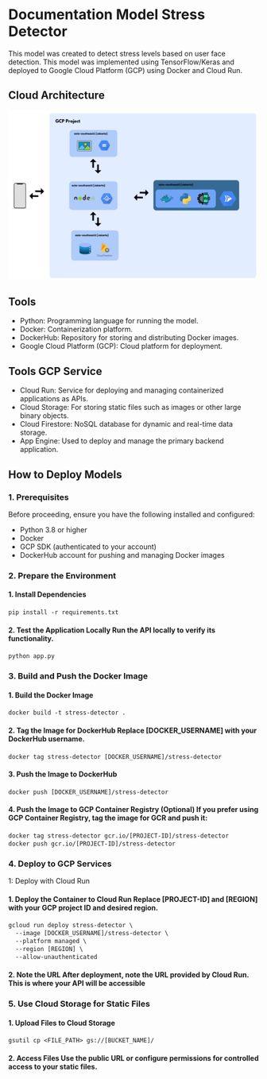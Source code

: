 # Documentation Model Stress Detector

This model was created to detect stress levels based on user face detection. This model was implemented using TensorFlow/Keras and deployed to Google Cloud Platform (GCP) using Docker and Cloud Run.

## Cloud Architecture
![alt text](https://github.com/jonathanlokianto/Capstone/blob/main/Cloud%20Computing/CArchitecture.png?raw=true)

## Tools

- Python: Programming language for running the model.
- Docker: Containerization platform.
- DockerHub: Repository for storing and distributing Docker images.
-  Google Cloud Platform (GCP): Cloud platform for deployment.
## Tools GCP Service
- Cloud Run: Service for deploying and managing containerized applications as APIs.
- Cloud Storage: For storing static files such as images or other large binary objects.
- Cloud Firestore: NoSQL database for dynamic and real-time data storage.
- App Engine: Used to deploy and manage the primary backend application.

## How to Deploy Models
### 1. Prerequisites
Before proceeding, ensure you have the following installed and configured:
- Python 3.8 or higher
- Docker
- GCP SDK (authenticated to your account)
- DockerHub account for pushing and managing Docker images

### 2. Prepare the Environment

  #### 1. Install Dependencies
  ```
pip install -r requirements.txt
```
 #### 2. Test the Application Locally Run the API locally to verify its functionality.
 ```
python app.py
```
### 3. Build and Push the Docker Image
  #### 1. Build the Docker Image
  ```
docker build -t stress-detector .
```
  #### 2. Tag the Image for DockerHub Replace [DOCKER_USERNAME] with your DockerHub username.
  ```
docker tag stress-detector [DOCKER_USERNAME]/stress-detector
```
  #### 3. Push the Image to DockerHub
```
docker push [DOCKER_USERNAME]/stress-detector
```
  #### 4. Push the Image to GCP Container Registry (Optional) If you prefer using GCP Container Registry, tag the image for GCR and push it:
```
docker tag stress-detector gcr.io/[PROJECT-ID]/stress-detector
docker push gcr.io/[PROJECT-ID]/stress-detector
```
### 4. Deploy to GCP Services
1: Deploy with Cloud Run
  #### 1. Deploy the Container to Cloud Run Replace [PROJECT-ID] and [REGION] with your GCP project ID and desired region.
  ```
gcloud run deploy stress-detector \
    --image [DOCKER_USERNAME]/stress-detector \
    --platform managed \
    --region [REGION] \
    --allow-unauthenticated
```
#### 2. Note the URL After deployment, note the URL provided by Cloud Run. This is where your API will be accessible

### 5. Use Cloud Storage for Static Files
#### 1. Upload Files to Cloud Storage
```
gsutil cp <FILE_PATH> gs://[BUCKET_NAME]/
```
#### 2. Access Files Use the public URL or configure permissions for controlled access to your static files.
